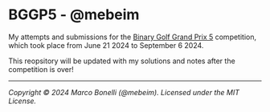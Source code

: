 # BGGP5 - @mebeim

My attempts and submissions for the [Binary Golf Grand Prix 5][bggp5]
competition, which took place from June 21 2024 to September 6 2024.

This reopsitory will be updated with my solutions and notes after the
competition is over!

---

*Copyright &copy; 2024 Marco Bonelli (@mebeim). Licensed under the MIT License.*


[bggp5]: https://binary.golf/5/